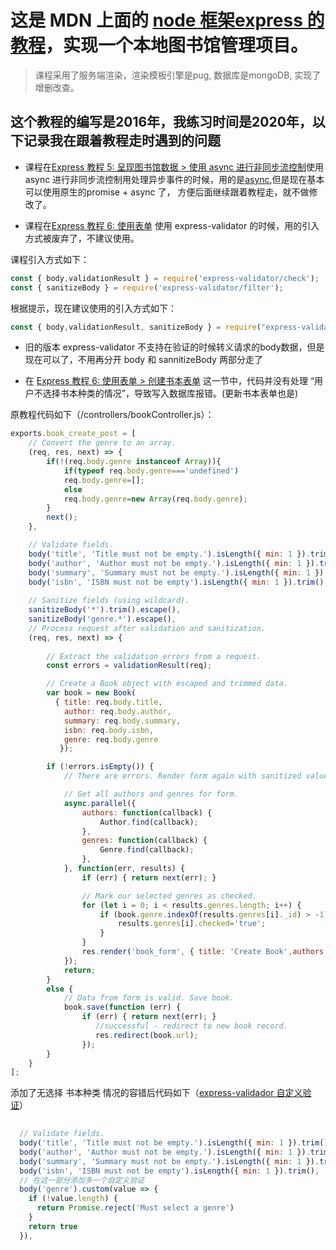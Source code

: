 # 这是 MDN 上面的 [node 框架express 的教程](https://developer.mozilla.org/zh-CN/docs/learn/Server-side/Express_Nodejs)，实现一个本地图书馆管理项目。
> 课程采用了服务端渲染，渲染模板引擎是pug, 数据库是mongoDB, 实现了增删改查。

## 这个教程的编写是2016年，我练习时间是2020年，以下记录我在跟着教程走时遇到的问题

- 课程在[Express 教程 5: 呈现图书馆数据 > 使用 async 进行非同步流控制](https://developer.mozilla.org/zh-CN/docs/Learn/Server-side/Express_Nodejs/Displaying_data/flow_control_using_async)使用 async 进行非同步流控制用处理异步事件的时候，用的是[async](https://caolan.github.io/async/v3/),但是现在基本可以使用原生的promise + async 了， 方便后面继续跟着教程走，就不做修改了。

- 课程在[Express 教程 6: 使用表单](https://developer.mozilla.org/zh-CN/docs/Learn/Server-side/Express_Nodejs/forms) 使用 express-validator 的时候，用的引入方式被废弃了，不建议使用。

课程引入方式如下：
```js
const { body,validationResult } = require('express-validator/check');
const { sanitizeBody } = require('express-validator/filter');
```
根据提示，现在建议使用的引入方式如下：
```js
const { body,validationResult, sanitizeBody } = require("express-validator")
```

- 旧的版本 express-validator 不支持在验证的时候转义请求的body数据，但是现在可以了，不用再分开 body 和 sannitizeBody 两部分走了 

- 在 [Express 教程 6: 使用表单 > 创建书本表单](https://developer.mozilla.org/zh-CN/docs/Learn/Server-side/Express_Nodejs/forms/Create_book_form) 这一节中，代码并没有处理 “用户不选择书本种类的情况”，导致写入数据库报错。(更新书本表单也是)

原教程代码如下（/controllers/bookController.js）：
```js
exports.book_create_post = [
    // Convert the genre to an array.
    (req, res, next) => {
        if(!(req.body.genre instanceof Array)){
            if(typeof req.body.genre==='undefined')
            req.body.genre=[];
            else
            req.body.genre=new Array(req.body.genre);
        }
        next();
    },

    // Validate fields.
    body('title', 'Title must not be empty.').isLength({ min: 1 }).trim(),
    body('author', 'Author must not be empty.').isLength({ min: 1 }).trim(),
    body('summary', 'Summary must not be empty.').isLength({ min: 1 }).trim(),
    body('isbn', 'ISBN must not be empty').isLength({ min: 1 }).trim(),
  
    // Sanitize fields (using wildcard).
    sanitizeBody('*').trim().escape(),
    sanitizeBody('genre.*').escape(),
    // Process request after validation and sanitization.
    (req, res, next) => {
        
        // Extract the validation errors from a request.
        const errors = validationResult(req);

        // Create a Book object with escaped and trimmed data.
        var book = new Book(
          { title: req.body.title,
            author: req.body.author,
            summary: req.body.summary,
            isbn: req.body.isbn,
            genre: req.body.genre
           });

        if (!errors.isEmpty()) {
            // There are errors. Render form again with sanitized values/error messages.

            // Get all authors and genres for form.
            async.parallel({
                authors: function(callback) {
                    Author.find(callback);
                },
                genres: function(callback) {
                    Genre.find(callback);
                },
            }, function(err, results) {
                if (err) { return next(err); }

                // Mark our selected genres as checked.
                for (let i = 0; i < results.genres.length; i++) {
                    if (book.genre.indexOf(results.genres[i]._id) > -1) {
                        results.genres[i].checked='true';
                    }
                }
                res.render('book_form', { title: 'Create Book',authors:results.authors, genres:results.genres, book: book, errors: errors.array() });
            });
            return;
        }
        else {
            // Data from form is valid. Save book.
            book.save(function (err) {
                if (err) { return next(err); }
                   //successful - redirect to new book record.
                   res.redirect(book.url);
                });
        }
    }
];
```

添加了无选择 书本种类 情况的容错后代码如下（[express-validador 自定义验证](https://express-validator.github.io/docs/custom-validators-sanitizers.html)）
```js
  
  // Validate fields.
  body('title', 'Title must not be empty.').isLength({ min: 1 }).trim(),
  body('author', 'Author must not be empty.').isLength({ min: 1 }).trim(),
  body('summary', 'Summary must not be empty.').isLength({ min: 1 }).trim(),
  body('isbn', 'ISBN must not be empty').isLength({ min: 1 }).trim(),
  // 在这一部分添加多一个自定义验证
  body('genre').custom(value => {
    if (!value.length) {
      return Promise.reject('Must select a genre')
    } 
    return true
  }),
```